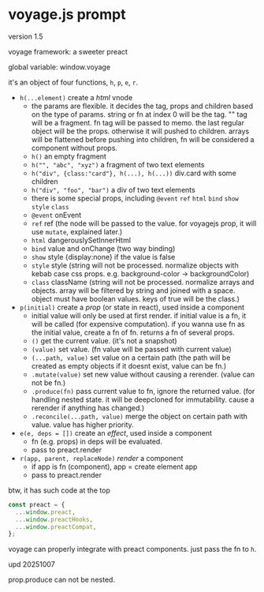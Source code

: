 # voyage.js prompt

version 1.5

voyage framework: a sweeter preact

global variable: window.voyage

it's an object of four functions, `h`, `p`, `e`, `r`.

- `h(...element)` create a _html_ vnode
  - the params are flexible. it decides the tag, props and children based on the type of params. string or fn at index 0 will be the tag. "" tag will be a fragment. fn tag will be passed to memo. the last regular object will be the props. otherwise it will pushed to children. arrays will be flattened before pushing into children, fn will be considered a component without props.
  - `h()` an empty fragment
  - `h("", "abc", "xyz")` a fragment of two text elements
  - `h("div", {class:"card"}, h(...), h(...))` div.card with some children
  - `h("div", "foo", "bar")` a div of two text elements
  - there is some special props, including `@event` `ref` `html` `bind` `show` `style` `class`
  - `@event` onEvent
  - `ref` ref (the node will be passed to the value. for voyagejs prop, it will use `mutate`, explained later.)
  - `html` dangerouslySetInnerHtml
  - `bind` value and onChange (two way binding)
  - `show` style {display:none} if the value is false
  - `style` style (string will not be processed. normalize objects with kebab case css props. e.g. background-color -> backgroundColor)
  - `class` className (string will not be processed. normalize arrays and objects. array will be filtered by string and joined with a space. object must have boolean values. keys of true will be the class.)
- `p(initial)` create a _prop_ (or state in react), used inside a component
  - initial value will only be used at first render. if initial value is a fn, it will be called (for expensive computation). if you wanna use fn as the initial value, create a fn of fn. returns a fn of several props.
  - `()` get the current value. (it's not a snapshot)
  - `(value)` set value. (fn value will be passed with current value)
  - `(...path, value)` set value on a certain path (the path will be created as empty objects if it doesnt exist, value can be fn.)
  - `.mutate(value)` set new value without causing a rerender. (value can not be fn.)
  - `.produce(fn)` pass current value to fn, ignore the returned value. (for handling nested state. it will be deepcloned for immutability. cause a rerender if anything has changed.)
  - `.reconcile(...path, value)` merge the object on certain path with value. value has higher priority.
- `e(e, deps = [])` create an _effect_, used inside a component
  - fn (e.g. props) in deps will be evaluated.
  - pass to preact.render
- `r(app, parent, replaceNode)` _render_ a component
  - if app is fn (component), app = create element app
  - pass to preact.render

btw, it has such code at the top

```js
const preact = {
  ...window.preact,
  ...window.preactHooks,
  ...window.preactCompat,
};
```

voyage can properly integrate with preact components. just pass the fn to `h`.

upd 20251007

prop.produce can not be nested.


